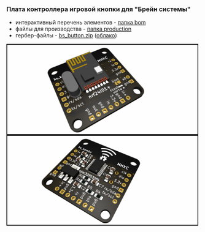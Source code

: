 ### Плата контроллера игровой кнопки для "Брейн системы"

- интерактивный перечень элементов - [папка bom](https://github.com/MelexinVN/bs_kombo_bs/tree/main/pcb/bs_base_v.1.0/bom)
- файлы для производства - [папка production](https://github.com/MelexinVN/bs_kombo_bs/tree/main/pcb/bs_button_v.1.0/production/bs_button_2024-06-14_13-00-54)
- гербер-файлы - [bs_button.zip](https://github.com/MelexinVN/bs_kombo_bs/tree/main/pcb/bs_button_v.1.0/production/bs_button_2024-06-14_13-00-54/bs_button.zip) ([облако](https://disk.yandex.ru/d/F6ybTHqenkIKWQ))

<img align="center" width=500 src="https://github.com/MelexinVN/bs_kombo_bs/blob/main/pcb/bs_button_v.1.0/bs_button.png" />

<img align="center" width=500 src="https://github.com/MelexinVN/bs_kombo_bs/blob/main/pcb/bs_button_v.1.0/bs_button_.png" />

